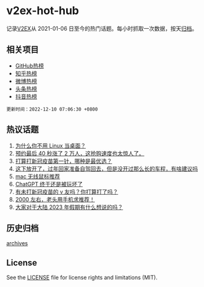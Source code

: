# v2ex-hot-hub

 记录[V2EX](https://www.v2ex.com/)从 2021-01-06 日至今的热门话题。每小时抓取一次数据，按天[归档](archives)。
 
 ## 相关项目

- [GitHub热榜](https://github.com/snaildev/github-hot-hub)
- [知乎热榜](https://github.com/snaildev/zhihu-hot-hub)
- [微博热榜](https://github.com/snaildev/weibo-hot-hub)
- [头条热榜](https://github.com/snaildev/toutiao-hot-hub)
- [抖音热榜](https://github.com/snaildev/douyin-hot-hub)


 `更新时间：2022-12-10 07:06:30 +0800`

## 热议话题

1. [为什么你不用 Linux 当桌面？](https://www.v2ex.com/t/901241)
1. [预约最后 40 秒涨了 2 万人，这抢购速度也太惊人了。](https://www.v2ex.com/t/901263)
1. [打算打新冠疫苗第一针，哪种是最优选？](https://www.v2ex.com/t/901291)
1. [这下放开了，过年回家准备自驾回去，但是没开过那么长的车程，有啥建议吗](https://www.v2ex.com/t/901261)
1. [mac 无线鼠标推荐](https://www.v2ex.com/t/901238)
1. [ChatGPT 终于还是被玩坏了](https://www.v2ex.com/t/901284)
1. [有未打新冠疫苗的 v 友吗？你打算打了吗？](https://www.v2ex.com/t/901398)
1. [2000 左右，老头用手机求推荐！](https://www.v2ex.com/t/901243)
1. [大家对于大陆 2023 年假期有什么想说的吗？](https://www.v2ex.com/t/901289)

## 历史归档

[archives](archives)

## License

See the [LICENSE](LICENSE) file for license rights and limitations (MIT).
